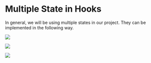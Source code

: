 # Multiple State in Hooks

In general, we will be using multiple states in our project. They can be implemented in the following way.

![](https://i.imgur.com/NZaE4Xt.png)

![](https://i.imgur.com/UrcK1e3.png)

![](https://i.imgur.com/nt2Bs21.png)
